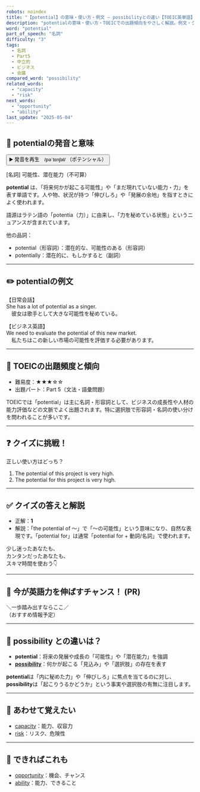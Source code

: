 ```yaml
---
robots: noindex
title: "【potential】の意味・使い方・例文 ― possibilityとの違い【TOEIC英単語】"
description: "potentialの意味・使い方・TOEICでの出題傾向をやさしく解説。例文・クイズ付きでpossibilityとの違いもわかりやすく学べます。"
word: "potential"
part_of_speech: "名詞"
difficulty: "3"
tags:
  - 名詞
  - Part5
  - 中立的
  - ビジネス
  - 会議
compared_word: "possibility"
related_words:
  - "capacity"
  - "risk"
next_words:
  - "opportunity"
  - "ability"
last_update: "2025-05-04"
---
```


## 🔰 potentialの発音と意味

<button class="play-audio" onclick="playTTS('potential')">
  <span class="play-audio-main">
    ▶️ 発音を再生　/pəˈtɛnʃəl/
  </span>
  <span class="play-audio-sub">
    （ポテンシャル）
  </span>
</button>

[名詞] 可能性、潜在能力（不可算）

**potential** は、「将来何かが起こる可能性」や「まだ現れていない能力・力」を表す単語です。人や物、状況が持つ「伸びしろ」や「発展の余地」を指すときによく使われます。

語源はラテン語の「potentia（力）」に由来し、「力を秘めている状態」というニュアンスが含まれています。

他の品詞：  
- potential（形容詞）：潜在的な、可能性のある（形容詞）
- potentially：潜在的に、もしかすると（副詞）

---

## ✏️ potentialの例文

【日常会話】  
She has a lot of potential as a singer.  
　彼女は歌手として大きな可能性を秘めている。

【ビジネス英語】  
We need to evaluate the potential of this new market.  
　私たちはこの新しい市場の可能性を評価する必要があります。

---

## 🎯 TOEICの出題頻度と傾向

- 難易度：★★★☆☆
- 出題パート：Part 5（文法・語彙問題）

TOEICでは「potential」は主に名詞・形容詞として、ビジネスの成長性や人材の能力評価などの文脈でよく出題されます。特に選択肢で形容詞・名詞の使い分けを問われることが多いです。

---

## ❓ クイズに挑戦！

正しい使い方はどっち？

1. The potential of this project is very high.  
2. The potential for this project is very high.

---

## ✅ クイズの答えと解説

- 正解：**1**
- 解説：「the potential of ～」で「～の可能性」という意味になり、自然な表現です。「potential for」は通常「potential for + 動詞/名詞」で使われます。

少し迷ったあなたも、  
カンタンだったあなたも、  
スキマ時間を使おう👇️

---

## 🚀 今が英語力を伸ばすチャンス！ (PR)

<div class="info-center">
＼一歩踏み出すならここ／<br>  
（おすすめ情報予定）
</div>

---

## 🤔  possibility との違いは？

- **potential**：将来の発展や成長の「可能性」や「潜在能力」を強調
- **[possibility](/word/possibility)**：何かが起こる「見込み」や「選択肢」の存在を表す

**potential**は「内に秘めた力」や「伸びしろ」に焦点を当てるのに対し、**possibility**は「起こりうるかどうか」という事実や選択肢の有無に注目します。

---

## 🧩 あわせて覚えたい

- [capacity](/word/capacity)：能力、収容力
- [risk](/word/risk)：リスク、危険性

---

## 📖 できればこれも

- [opportunity](/word/opportunity)：機会、チャンス
- [ability](/word/ability)：能力、できること

<!-- cvid: aid17_bid20 -->
